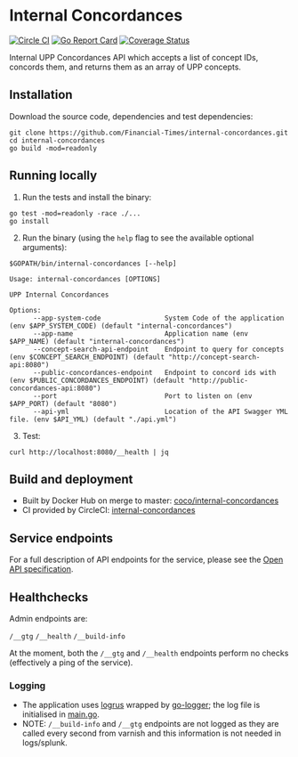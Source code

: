 # Internal Concordances

[![Circle CI](https://circleci.com/gh/Financial-Times/internal-concordances.svg?style=shield)](https://circleci.com/gh/Financial-Times/internal-concordances)
[![Go Report Card](https://goreportcard.com/badge/github.com/Financial-Times/internal-concordances)](https://goreportcard.com/report/github.com/Financial-Times/internal-concordances)
[![Coverage Status](https://coveralls.io/repos/github/Financial-Times/internal-concordances/badge.svg)](https://coveralls.io/github/Financial-Times/internal-concordances)

Internal UPP Concordances API which accepts a list of concept IDs, concords them, and returns them as an array of UPP concepts.

## Installation

Download the source code, dependencies and test dependencies:

```
git clone https://github.com/Financial-Times/internal-concordances.git
cd internal-concordances 
go build -mod=readonly
```

## Running locally

1. Run the tests and install the binary:

```
go test -mod=readonly -race ./...
go install
```

2. Run the binary (using the `help` flag to see the available optional arguments):

```
$GOPATH/bin/internal-concordances [--help]

Usage: internal-concordances [OPTIONS]

UPP Internal Concordances

Options:
      --app-system-code                System Code of the application (env $APP_SYSTEM_CODE) (default "internal-concordances")
      --app-name                       Application name (env $APP_NAME) (default "internal-concordances")
      --concept-search-api-endpoint    Endpoint to query for concepts (env $CONCEPT_SEARCH_ENDPOINT) (default "http://concept-search-api:8080")
      --public-concordances-endpoint   Endpoint to concord ids with (env $PUBLIC_CONCORDANCES_ENDPOINT) (default "http://public-concordances-api:8080")
      --port                           Port to listen on (env $APP_PORT) (default "8080")
      --api-yml                        Location of the API Swagger YML file. (env $API_YML) (default "./api.yml")
```

3. Test:

```
curl http://localhost:8080/__health | jq
```

## Build and deployment

* Built by Docker Hub on merge to master: [coco/internal-concordances](https://hub.docker.com/r/coco/internal-concordances/)
* CI provided by CircleCI: [internal-concordances](https://circleci.com/gh/Financial-Times/internal-concordances)

## Service endpoints

For a full description of API endpoints for the service, please see the [Open API specification](./_ft/api.yml).

## Healthchecks

Admin endpoints are:

`/__gtg`
`/__health`
`/__build-info`

At the moment, both the `/__gtg` and `/__health` endpoints perform no checks (effectively a ping of the service).

### Logging

* The application uses [logrus](https://github.com/sirupsen/logrus) wrapped by [go-logger](https://github.com/Financial-Times/go-logger); the log file is initialised in [main.go](main.go).
* NOTE: `/__build-info` and `/__gtg` endpoints are not logged as they are called every second from varnish and this information is not needed in logs/splunk.
